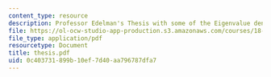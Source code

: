 ```yaml
---
content_type: resource
description: Professor Edelman's Thesis with some of the Eigenvalue density formulas.
file: https://ol-ocw-studio-app-production.s3.amazonaws.com/courses/18-996-random-matrix-theory-and-its-applications-spring-2004/0c403731899b10ef7d40aa796787dfa7_thesis.pdf
file_type: application/pdf
resourcetype: Document
title: thesis.pdf
uid: 0c403731-899b-10ef-7d40-aa796787dfa7
---
```

